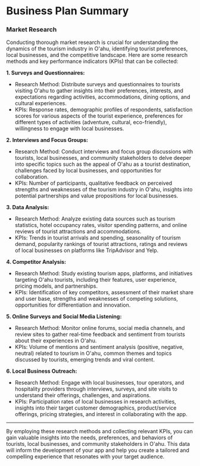 # Business Plan Summary

### Market Research

Conducting thorough market research is crucial for understanding the dynamics of the tourism industry in O'ahu, identifying tourist preferences, local businesses, and the competitive landscape. Here are some research methods and key performance indicators (KPIs) that can be collected:

**1. Surveys and Questionnaires:**

- Research Method: Distribute surveys and questionnaires to tourists visiting O'ahu to gather insights into their preferences, interests, and expectations regarding activities, accommodations, dining options, and cultural experiences.
- KPIs: Response rates, demographic profiles of respondents, satisfaction scores for various aspects of the tourist experience, preferences for different types of activities (adventure, cultural, eco-friendly), willingness to engage with local businesses.

**2. Interviews and Focus Groups:**

- Research Method: Conduct interviews and focus group discussions with tourists, local businesses, and community stakeholders to delve deeper into specific topics such as the appeal of O'ahu as a tourist destination, challenges faced by local businesses, and opportunities for collaboration.
- KPIs: Number of participants, qualitative feedback on perceived strengths and weaknesses of the tourism industry in O'ahu, insights into potential partnerships and value propositions for local businesses.

**3. Data Analysis:**

- Research Method: Analyze existing data sources such as tourism statistics, hotel occupancy rates, visitor spending patterns, and online reviews of tourist attractions and accommodations.
- KPIs: Trends in tourist arrivals and spending, seasonality of tourism demand, popularity rankings of tourist attractions, ratings and reviews of local businesses on platforms like TripAdvisor and Yelp.

**4. Competitor Analysis:**

- Research Method: Study existing tourism apps, platforms, and initiatives targeting O'ahu tourists, including their features, user experience, pricing models, and partnerships.
- KPIs: Identification of key competitors, assessment of their market share and user base, strengths and weaknesses of competing solutions, opportunities for differentiation and innovation.

**5. Online Surveys and Social Media Listening:**

- Research Method: Monitor online forums, social media channels, and review sites to gather real-time feedback and sentiment from tourists about their experiences in O'ahu.
- KPIs: Volume of mentions and sentiment analysis (positive, negative, neutral) related to tourism in O'ahu, common themes and topics discussed by tourists, emerging trends and viral content.

**6. Local Business Outreach:**

- Research Method: Engage with local businesses, tour operators, and hospitality providers through interviews, surveys, and site visits to understand their offerings, challenges, and aspirations.
- KPIs: Participation rates of local businesses in research activities, insights into their target customer demographics, product/service offerings, pricing strategies, and interest in collaborating with the app.

---

By employing these research methods and collecting relevant KPIs, you can gain valuable insights into the needs, preferences, and behaviors of tourists, local businesses, and community stakeholders in O'ahu. This data will inform the development of your app and help you create a tailored and compelling experience that resonates with your target audience.
